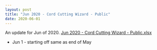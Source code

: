 ```yaml
---
layout: post
title: "Jun 2020 - Cord Cutting Wizard - Public"
date: 2020-06-01
---
```

<p>An update for Jun of 2020. <a href="/Jun 2020 - Cord Cutting Wizard - Public.xlsx">Jun 2020 - Cord Cutting Wizard - Public.xlsx</a>
  <p>
    <ul>
      <li>Jun 1 - starting off same as end of May
